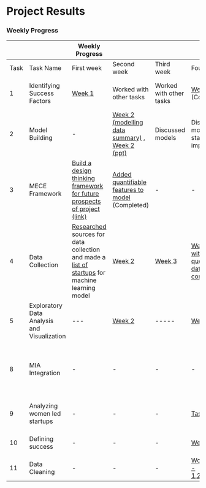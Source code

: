 # Project Results


### Weekly Progress 

|      |                                             | Weekly Progress                                                                                                                                                                                                                                                                                         |                                                                                                                                                                                                                                                        |                                                                                              |                                                                                                                                                                                               |                                                                                                                                                 |                                                                                                                                                 |                                                                                                                               |                                |                                                                                                                                                                |
| ---- | ------------------------------------------- | ------------------------------------------------------------------------------------------------------------------------------------------------------------------------------------------------------------------------------------------------------------------------------------------------------- | ------------------------------------------------------------------------------------------------------------------------------------------------------------------------------------------------------------------------------------------------------ | -------------------------------------------------------------------------------------------- | --------------------------------------------------------------------------------------------------------------------------------------------------------------------------------------------- | ----------------------------------------------------------------------------------------------------------------------------------------------- | ----------------------------------------------------------------------------------------------------------------------------------------------- | ----------------------------------------------------------------------------------------------------------------------------- | ------------------------------ | -------------------------------------------------------------------------------------------------------------------------------------------------------------- |
| Task | Task Name                                   | First week                                                                                                                                                                                                                                                                                              | Second week                                                                                                                                                                                                                                            | Third week                                                                                   | Fourth week                                                                                                                                                                                   | Fifth week                                                                                                                                      | Sixth week                                                                                                                                      | Seventh week                                                                                                                  | Eighth Week                    | Final Result                                                                                                                                                   |
| 1    | Identifying Success Factors                 | [Week 1](https://docs.google.com/presentation/d/1YCxhh0Z_ykJno_7HmHSKdM1oPG3tdxc0/edit#slide=id.p1)                                                                                                                                                                                                     | Worked with other tasks                                                                                                                                                                                                                                | Worked with other tasks                                                                      | [Week 4](https://docs.google.com/presentation/d/1nJlaGK3Y1kSO4pIdB_D4J3zayyENQU0x/edit?usp=drive_web&ouid=113068056199418716963&rtpof=true) (Completed)                                       | \-                                                                                                                                              | \-                                                                                                                                              | \-                                                                                                                            | \-                             | [Collectable Success Factors and Metrics](https://docs.google.com/spreadsheets/d/1bLlolP4fS4QF8cTLTOs7gu864zhSl1CS0jQvLVa4p_A/edit#gid=0)                      |
| 2    | Model Building                              | \-                                                                                                                                                                                                                                                                                                      | [Week 2 (modelling data summary)](https://docs.google.com/spreadsheets/d/15x8HwRfJ1EFq5IwNAyYJ0g0CDg4hlXqN/edit#gid=1924363458) , [Week 2 (ppt)](https://docs.google.com/presentation/d/1QypmKNtbMRJuvFBAAjxF6uIwxuwbRgpHVawFq69Im7w/edit#slide=id.p1) | Discussed models                                                                             | Discussed more models and started implemeting them                                                                                                                                            | Model Building                                                                                                                                  | [Week 6](https://docs.google.com/presentation/d/1kSSRWd1Ad9l3nb64cHIONzJipyjz_kn1/edit#slide=id.p1)                                             | [Modelling Results](https://docs.google.com/spreadsheets/d/1rcGAWbxyLBGQWHTBzcd540LyNi9YS3heMqYsZFghE38/edit#gid=0)           | Finalised the best models      |                                                                                                                                                                |
| 3    | MECE Framework                              | [Build a design thinking framework for future prospects of project (link)](https://docs.google.com/presentation/d/1kOm9e41_PW6QYC-Eng94ZoB4OYhgF2Qd/edit#slide=id.p14)                                                                                                                                  | [Added quantifiable features to model](https://docs.google.com/presentation/d/1kOm9e41_PW6QYC-Eng94ZoB4OYhgF2Qd/edit#slide=id.p14) (Completed)                                                                                                         | \-                                                                                           | \-                                                                                                                                                                                            | \-                                                                                                                                              | \-                                                                                                                                              | \-                                                                                                                            | \-                             | [Completed the framework](https://docs.google.com/presentation/d/1kOm9e41_PW6QYC-Eng94ZoB4OYhgF2Qd/edit#slide=id.p14)                                          |
| 4    | Data Collection                             | [Researched](https://docs.google.com/spreadsheets/d/1Ta7iFUQjXBBaOBjXJm1ZK2JaBoj7rSOk0WmIkfE9kLo/edit#gid=0) sources for data collection and made a [list of startups](https://docs.google.com/spreadsheets/d/1M6SRN2T18jqF6Dkw68XUe_Z4DUtnfGWTGM3XDDeT91k/edit?usp=sharing) for machine learning model | [Week 2](https://docs.google.com/presentation/d/1mD3HwtrbRXa57Bihpw3L86YUbsgvArxapmgPNs1zpVA/edit?usp=sharing)                                                                                                                                         | [Week 3](https://drive.google.com/file/d/1DBqOCgI8sho43ok39Iwcxclzi6gK1x0n/view?usp=sharing) | [Week 4 (Along with creation of questionnaire, data scraping was continued )](https://docs.google.com/forms/d/e/1FAIpQLScxWsYtFy3Szc1ks-YiOBb5V8zawlkMdvgP_WsTAECOu-Em8g/viewform?usp=pp_url) | [Summary of Data Collected](https://docs.google.com/spreadsheets/d/1zeD5-Z6JFHXnkdhT0NUoADJgYcgGIfj1LaBXVL-pnyY/edit?usp=sharing)               | Worked with other tasks                                                                                                                         | Waiting for task 2 for specifying input data requirements                                                                     | Task completed                 | [Summary of Data Collected](https://docs.google.com/spreadsheets/d/1zeD5-Z6JFHXnkdhT0NUoADJgYcgGIfj1LaBXVL-pnyY/edit?usp=sharing)                              |
| 5    | Exploratory Data Analysis and Visualization | \---                                                                                                                                                                                                                                                                                                    | [Week 2](https://docs.google.com/presentation/d/12HjwHKV1_axLozpMh-I-SAJLvaN72esLOXDXPP3kIjQ/edit)                                                                                                                                                     | \-----                                                                                       | [Week 4](https://docs.google.com/presentation/d/1hLLAKsCJnnh5DNBXV-7Utvb0AVA7Uhf0iRJ2tSsFcP4/edit?usp=sharing)                                                                                | [Week 5](https://docs.google.com/presentation/d/1qDfxNOiVQy07DWW6UcAN3qVQctyf0aeBqEecneOmq4E/edit)                                              | \----                                                                                                                                           | [Week 7](https://docs.google.com/presentation/d/1J7JwcdVaNSSHyO8tsUgojDO1Qcr99fCEVZUjpqKAjjk/edit#slide=id.gcf6a732146_0_198) |                                | [Exploratory Data Analysis](https://docs.google.com/spreadsheets/d/1jRjmrUZZ6O72a2zIQvLxdPy05ebSFbqNUsJGGFMgUHc/edit?usp=drive_web&ouid=113590089638301243394) |
| 8    | MIA Integration                             | \-                                                                                                                                                                                                                                                                                                      | \-                                                                                                                                                                                                                                                     | \-                                                                                           | \-                                                                                                                                                                                            | \-                                                                                                                                              | \-                                                                                                                                              | \-                                                                                                                            | \-                             | Apps are added to Mia that call the models developed in task #2                                                                                                |
| 9    | Analyzing women led startups                | \-                                                                                                                                                                                                                                                                                                      | \-                                                                                                                                                                                                                                                     | \-                                                                                           | [Task created](https://docs.google.com/presentation/d/1ROXOdDExg4q-6_ZABO6EHkZlEG72Ghf3uUTYIRA18ac/edit#slide=id.p2)                                                                          | [Research & data collection](https://docs.google.com/presentation/d/1ROXOdDExg4q-6_ZABO6EHkZlEG72Ghf3uUTYIRA18ac/edit#slide=id.gc817b76bf8_0_8) | [Research & data collection](https://docs.google.com/presentation/d/1ROXOdDExg4q-6_ZABO6EHkZlEG72Ghf3uUTYIRA18ac/edit#slide=id.gc817b76bf8_0_8) | waiting for data cleaning                                                                                                     | task closed bc of lack of data | Resources                                                                                                                                                      |
| 10   | Defining success                            | \-                                                                                                                                                                                                                                                                                                      | \-                                                                                                                                                                                                                                                     | \-                                                                                           | [Week 4](https://docs.google.com/presentation/d/1I3mWZx-ufmK3v7JZqY0PSaK5QzFvLby1JnukabgG_lw/edit#slide=id.p) (Start)                                                                         | Completed                                                                                                                                       | \-                                                                                                                                              | \-                                                                                                                            | \-                             | [Measurable Success Definitions](https://docs.google.com/spreadsheets/d/1ZjArggdH0FsAw6LTWMAfDQJIV5e2tf53Ul6PN4ASmCQ/edit#gid=2006721336)                      |
| 11   | Data Cleaning                               | \-                                                                                                                                                                                                                                                                                                      | \-                                                                                                                                                                                                                                                     | \-                                                                                           | [Worked with task - 1,2,4,5,9,10(Start)](https://github.com/OmdenaAI/Katapult/tree/main/task-11-Data-Cleaning/Data)                                                                           | [Seedstars - Doubtful Features](https://docs.google.com/spreadsheets/d/1UbYfEDJJQChdwxgTjQfSvzJ2qhZGAYL2mR4ESWgdNlo/edit#gid=0)                 | [Data Cleaning](https://docs.google.com/spreadsheets/d/1xEFMtkz-UUHCs5891HFRCVanqoRn3PSi5QodLo6rPrY/edit#gid=0)                                 | [Clean Data](https://github.com/OmdenaAI/Katapult/tree/main/task-11-Data-Cleaning/CLean%20Data) (Completed)                   | \-                             | [Clean Data](https://github.com/OmdenaAI/Katapult/tree/main/task-11-Data-Cleaning/CLean%20Data)                                                                |

